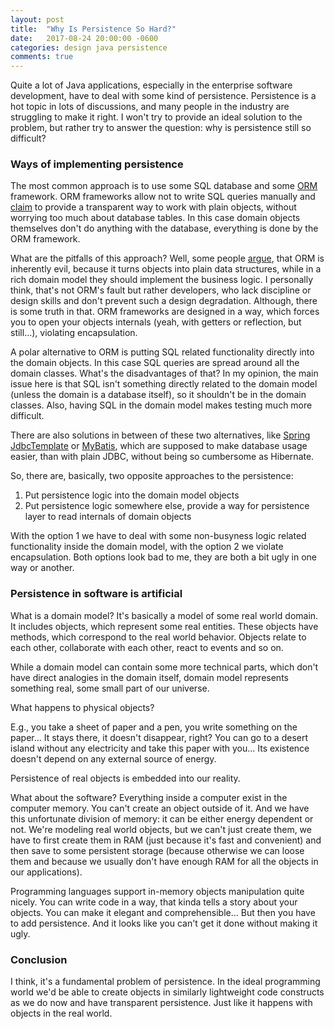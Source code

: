```yaml
---
layout: post
title:  "Why Is Persistence So Hard?"
date:   2017-08-24 20:00:00 -0600
categories: design java persistence
comments: true
---
```

Quite a lot of Java applications, especially in the enterprise software development, have to deal with some kind of persistence. Persistence is a hot topic in lots of discussions, and many people in the industry are struggling to make it right. I won't try to provide an ideal solution to the problem, but rather try to answer the question: why is persistence still so difficult?

### Ways of implementing persistence
The most common approach is to use some SQL database and some [ORM](https://en.wikipedia.org/wiki/Object-relational_mapping) framework. ORM frameworks allow not to write SQL queries manually and [claim](http://hibernate.org/orm/) to provide a transparent way to work with plain objects, without worrying too much about database tables. In this case domain objects themselves don't do anything with the database, everything is done by the ORM framework.

What are the pitfalls of this approach? Well, some people [argue](http://www.yegor256.com/2014/12/01/orm-offensive-anti-pattern.html), that ORM is inherently evil, because it turns objects into plain data structures, while in a rich domain model they should implement the business logic. I personally think, that's not ORM's fault but rather developers, who lack discipline or design skills and don't prevent such a design degradation. Although, there is some truth in that. ORM frameworks are designed in a way, which forces you to open your objects internals (yeah, with getters or reflection, but still...), violating encapsulation.

A polar alternative to ORM is putting SQL related functionality directly into the domain objects. In this case SQL queries are spread around all the domain classes. What's the disadvantages of that? In my opinion, the main issue here is that SQL isn't something directly related to the domain model (unless the domain is a database itself), so it shouldn't be in the domain classes. Also, having SQL in the domain model makes testing much more difficult.

There are also solutions in between of these two alternatives, like [Spring JdbcTemplate](https://docs.spring.io/spring/docs/current/javadoc-api/org/springframework/jdbc/core/JdbcTemplate.html) or [MyBatis](http://www.mybatis.org/mybatis-3/), which are supposed to make database usage easier, than with plain JDBC, without being so cumbersome as Hibernate.

So, there are, basically, two opposite approaches to the persistence:

1) Put persistence logic into the domain model objects
2) Put persistence logic somewhere else, provide a way for persistence layer to read internals of domain objects

With the option 1 we have to deal with some non-busyness logic related functionality inside the domain model, with the option 2 we violate encapsulation. Both options look bad to me, they are both a bit ugly in one way or another.


### Persistence in software is artificial
What is a domain model? It's basically a model of some real world domain. It includes objects, which represent some real entities. These objects have methods, which correspond to the real world behavior. Objects relate to each other, collaborate with each other, react to events and so on.

While a domain model can contain some more technical parts, which don't have direct analogies in the domain itself, domain model represents something real, some small part of our universe.   

What happens to physical objects?

E.g., you take a sheet of paper and a pen, you write something on the paper... It stays there, it doesn't disappear, right? You can go to a desert island without any electricity and take this paper with you... Its existence doesn't depend on any external source of energy.  

Persistence of real objects is embedded into our reality.

What about the software? Everything inside a computer exist in the computer memory. You can't create an object outside of it. And we have this unfortunate division of memory: it can be either energy dependent or not. We're modeling real world objects, but we can't just create them, we have to first create them in RAM (just because it's fast and convenient) and then save to some persistent storage (because otherwise we can loose them and because we usually don't have enough RAM for all the objects in our applications).

Programming languages support in-memory objects manipulation quite nicely. You can write code in a way, that kinda tells a story about your objects. You can make it elegant and comprehensible... But then you have to add persistence. And it looks like you can't get it done without making it ugly.


### Conclusion
I think, it's a fundamental problem of persistence. In the ideal programming world we'd be able to create objects in similarly lightweight code constructs as we do now and have transparent persistence. Just like it happens with objects in the real world.
